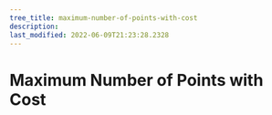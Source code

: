 ```yaml
---
tree_title: maximum-number-of-points-with-cost
description: 
last_modified: 2022-06-09T21:23:28.2328
---
```


# Maximum Number of Points with Cost
